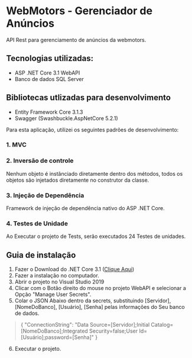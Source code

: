 # WebMotors - Gerenciador de Anúncios
API Rest para gerenciamento de anúncios da webmotors.
## Tecnologias utilizadas:
- ASP .NET Core 3.1 WebAPI
- Banco de dados SQL Server
  
## Bibliotecas utlizadas para desenvolvimento
- Entity Framework Core 3.1.3
- Swagger (Swashbuckle.AspNetCore 5.2.1)

Para esta aplicação, utilizei os seguintes padrões de desenvolvimento:
### 1. MVC
### 2. Inversão de controle
Nenhum objeto é instânciado diretamente dentro dos métodos, todos os objetos são injetados diretamente no construtor da classe.
### 3. Injeção de Dependência
Framework de injeção de dependência nativo do ASP .NET Core.
### 4. Testes de Unidade
Ao Executar o projeto de Tests, serão executados 24 Testes de unidades.
## Guia de instalação
1. Fazer o Download do .NET Core 3.1 ([Clique Aqui](https://dotnet.microsoft.com/download/visual-studio-sdks?utm_source=getdotnetsdk&utm_medium=referral "Clique Aqui"))
2. Fazer a instalação no computador.
3. Abrir o projeto no Visual Studio 2019
4. Clicar com o Botão direito do mouse no projeto WebAPI e selecionar a Opção "Manage User Secrets". 
5. Colar o JSON Abaixo dentro da secrets, substituindo [Servidor], [NomeDoBanco], [Usuário], [Senha] pelas informações do Seu banco de dados.
> {
	"ConnectionString": "Data Source=[Servidor];Initial Catalog=[NomeDoBanco];Integrated Security=false;User Id=[Usuário];password=[Senha]"
  }
6. Executar o projeto.
